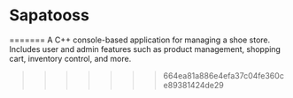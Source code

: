 # Sapatooss
=======
A C++ console-based application for managing a shoe store. Includes user and admin features such as product management, shopping cart, inventory control, and more.
>>>>>>> 664ea81a886e4efa37c04fe360ce89381424de29
